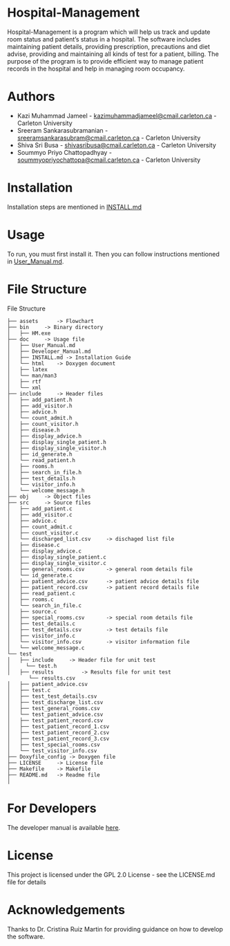 ﻿# Hospital-Management

Hospital-Management is a program  which will help us track and update room status and patient’s status in a hospital. The software includes 
maintaining patient details, providing prescription, precautions and diet advise, providing and maintaining all kinds of test for a patient, billing. 
The purpose of the program is to provide efficient way to manage patient records in the hospital and help in managing room occupancy.



# Authors

- Kazi Muhammad Jameel - kazimuhammadjameel@cmail.carleton.ca - Carleton University
- Sreeram Sankarasubramanian - sreeramsankarasubram@cmail.carleton.ca - Carleton University
- Shiva Sri Busa - shivasribusa@cmail.carleton.ca - Carleton University
- Soummyo Priyo Chattopadhyay - soummyopriyochattopa@cmail.carleton.ca - Carleton University


# Installation

Installation steps are mentioned in [INSTALL.md](https://github.com/ShivaSriBusa/Hospital-Management/blob/master/doc/INSTALL.md)

# Usage

To run, you must first install it. Then you can follow instructions mentioned in
[User_Manual.md](https://github.com/ShivaSriBusa/Hospital-Management/blob/master/doc/User_Manual.md).

# File Structure

File Structure 

```
├── assets      -> Flowchart 
├── bin 	-> Binary directory
│   ├── HM.exe
├── doc 	-> Usage file
│   ├── User_Manual.md
│   ├── Developer_Manual.md
│   ├── INSTALL.md -> Installation Guide
│   └── html 	-> Doxygen document
│   ├── latex
│   └── man/man3
│   ├── rtf
│   └── xml  	
├── include 	-> Header files
│   ├── add_patient.h
│   ├── add_visitor.h
│   ├── advice.h
│   └── count_admit.h
│   ├── count_visitor.h
│   ├── disease.h
│   ├── display_advice.h
│   ├── display_single_patient.h
│   ├── display_single_visitor.h
│   ├── id_generate.h
│   └── read_patient.h
│   ├── rooms.h
│   ├── search_in_file.h
│   ├── test_details.h
│   └── visitor_info.h
│   └── welcome_message.h
├── obj 	-> Object files
├── src 	-> Source files 
│   ├── add_patient.c
│   ├── add_visitor.c 
│   ├── advice.c
│   ├── count_admit.c
│   ├── count_visitor.c
│   └── discharged_list.csv     -> dischaged list file 
│   ├── disease.c
│   ├── display_advice.c 
│   ├── display_single_patient.c
│   ├── display_single_visitor.c
│   ├── general_rooms.csv       -> general room details file
│   └── id_generate.c
│   ├── patient_advice.csv      -> patient advice details file
│   ├── patient_record.csv      -> patient record details file
│   ├── read_patient.c
│   ├── rooms.c
│   └── search_in_file.c       
│   ├── source.c
│   ├── special_rooms.csv       -> special room details file
│   ├── test_details.c
│   ├── test_details.csv        -> test details file
│   ├── visitor_info.c       
│   └── visitor_info.csv        -> visitor information file
│   └── welcome_message.c       
└── test
│   ├── include		-> Header file for unit test
│     └── test.h
│   ├── results	        -> Results file for unit test
       └── results.csv
│   ├── patient_advice.csv      
│   ├── test.c 
│   ├── test_test_details.csv
│   ├── test_discharge_list.csv
│   ├── test_general_rooms.csv
│   └── test_patient_advice.csv      
│   ├── test_patient_record.csv
│   ├── test_patient_record_1.csv
│   ├── test_patient_record_2.csv
│   ├── test_patient_record_3.csv
│   ├── test_special_rooms.csv     
│   └── test_visitor_info.csv
├── Doxyfile_config	-> Doxygen file 
├── LICENSE 	-> License file
├── Makefile 	-> Makefile
├── README.md 	-> Readme file
│            
```

# For Developers

The developer manual is available [here](https://github.com/ShivaSriBusa/Hospital-Management/blob/master/doc/Developer_Manual.md).

# License

This project is licensed under the GPL 2.0 License - see the LICENSE.md file for details

# Acknowledgements

Thanks to Dr. Cristina Ruiz Martin for providing guidance on how to develop the software.

